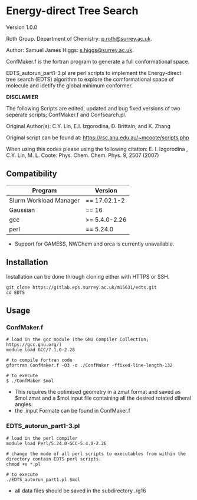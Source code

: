 # Energy-direct Tree Search

Version 1.0.0

Roth Group. Department of Chemistry: p.roth@surrey.ac.uk.

Author: Samuel James Higgs: s.higgs@surrey.ac.uk.

ConfMaker.f is the fortran program to generate a full conformational space.

EDTS_autorun_part1-3.pl are perl scripts to implement the Energy-direct tree search (EDTS) algorithm to explore the comformational space of molecule and idetify the global minimum conformer.

__DISCLAMIER__

The following Scripts are edited, updated and bug fixed versions of two seperate scripts; ConfMaker.f and Confsearch.pl.  

Original Author(s): C.Y. Lin, E.I. Izgorodina, D. Brittain, and K. Zhang

Original script can be found at: https://rsc.anu.edu.au/~mcoote/scripts.php
   
When using this codes please using the following citation: E. I. Izgorodina , C.Y. Lin, M. L. Coote. Phys. Chem. Chem. Phys. 9, 2507 (2007)

## Compatibility

Program | Version 
--------- | ----------
Slurm Workload Manager | == 17.02.1-2
Gaussian | == 16
gcc | >= 5.4.0-2.26
perl | == 5.24.0

* Support for GAMESS, NWChem and orca is currently unavailable.

## Installation 

Installation can be done through cloning either with HTTPS or SSH. 

``` shell
git clone https://gitlab.eps.surrey.ac.uk/m15631/edts.git
cd EDTS
```
## Usage 

### ConfMaker.f

``` shell
# load in the gcc module (the GNU Compiler Collection; https://gcc.gnu.org/)
module load GCC/7.1.0-2.28

# to compile fortran code
gfortran ConfMaker.f -O3 -o ./ConfMaker -ffixed-line-length-132

# to execute
$ ./ConfMaker $mol
```
* This requires the optimised geometry in a zmat format and saved as $mol.zmat and a $mol.input file containing all the desired rotated diheral angles.
* the .input Formate can be found in ConfMaker.f

### EDTS_autorun_part1-3.pl

``` shell
# load in the perl compiler
module load Perl/5.24.0-GCC-5.4.0-2.26

# change the mode of all perl scripts to executables from within the directory contain EDTS perl scripts.
chmod +x *.pl

# to execute
./EDTS_autorun_part1.pl $mol 
```
* all data files should be saved in the subdirectory ./g16
